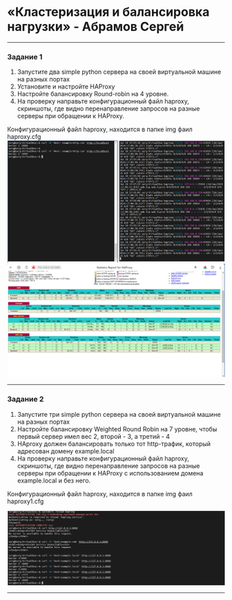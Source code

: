 # «Кластеризация и балансировка нагрузки» - Абрамов Сергей

___________________________________________________________________________

### Задание 1

1. Запустите два simple python сервера на своей виртуальной машине на разных портах
2. Установите и настройте HAProxy
3. Настройте балансировку Round-robin на 4 уровне.
4. На проверку направьте конфигурационный файл haproxy, скриншоты, где видно перенаправление запросов на разные серверы при обращении к HAProxy.
 
 

Конфигурационный файл haproxy, находится в папке img фаил haproxy.cfg
![tcp](https://github.com/smabramov/Clustering-and-Load-Balancing/blob/048610bc7e21c35738d2eb8db54f1c2d5ffb2e81/img/tcp.png)
![tcp1](https://github.com/smabramov/Clustering-and-Load-Balancing/blob/048610bc7e21c35738d2eb8db54f1c2d5ffb2e81/img/tcp1.png)


---

### Задание 2


1. Запустите три simple python сервера на своей виртуальной машине на разных портах
2. Настройте балансировку Weighted Round Robin на 7 уровне, чтобы первый сервер имел вес 2, второй - 3, а третий - 4
3. HAproxy должен балансировать только тот http-трафик, который адресован домену example.local
4. На проверку направьте конфигурационный файл haproxy, скриншоты, где видно перенаправление запросов на разные серверы при обращении к HAProxy c использованием домена example.local и без него.
 



Конфигурационный файл haproxy, находится в папке img фаил haproxy1.cfg

![tcp2](https://github.com/smabramov/Clustering-and-Load-Balancing/blob/048610bc7e21c35738d2eb8db54f1c2d5ffb2e81/img/tcp%202.png)

---